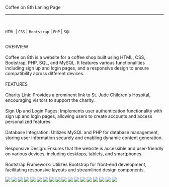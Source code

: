Coffee on 8th Laning Page
<hr>
<br>

``HTML`` | ``CSS`` | ``Bootstrap`` | ``PHP`` | ``SQL`` 

<br>
OVERVIEW
<br>
<br>
Coffee on 8th is a website for a coffee shop built using HTML, CSS, Bootstrap, PHP, SQL, and MySQL. It features various functionalities including sign up and login pages, and a responsive design to ensure compatibility across different devices.
<br>
<br>
FEATURES
<br>
<br>
Charity Link: Provides a prominent link to St. Jude Children's Hospital, encouraging visitors to support the charity.
<br>
<br>
Sign Up and Login Pages: Implements user authentication functionality with sign up and login pages, allowing users to create accounts and access personalized features.
<br>
<br>
Database Integration: Utilizes MySQL and PHP for database management, storing user information securely and enabling dynamic content generation.
<br>
<br>
Responsive Design: Ensures that the website is accessible and user-friendly on various devices, including desktops, tablets, and smartphones.
<br>
<br>
Bootstrap Framework: Utilizes Bootstrap for front-end development, facilitating responsive layouts and streamlined design components.

![](images/CHOME-1.jpg)
![](images/CHOME-2.jpg)
![](images/CHOME-3.jpg)
![](images/CMENU-1.jpg)
![](images/CMENU-2.jpg)
![](images/CMENU-4.jpg)
![](images/CMENU-5.jpg)
![](images/CMENU-6.jpg)
![](images/C-COMPANY1.jpg)
![](images/CCOMPANY-2.jpg)
![](images/CCOMPANY-3.jpg)
![](images/CCOMPANY-4.jpg)
![](images/CCAREERS-1.jpg)
![](images/CCAREERS-2.jpg)
![](images/CCAREERS-3.jpg)
![](images/CCAREERS-4.jpg)
![](images/CLOGIN.jpg)
![](images/CSIGNUP.jpg)


